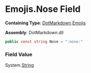 # Emojis\.Nose Field

**Containing Type**: [DotMarkdown](../../README.md)\.[Emojis](../README.md)

**Assembly**: DotMarkdown\.dll

```csharp
public const string Nose = ":nose:"
```

### Field Value

System\.[String](https://docs.microsoft.com/en-us/dotnet/api/system.string)
